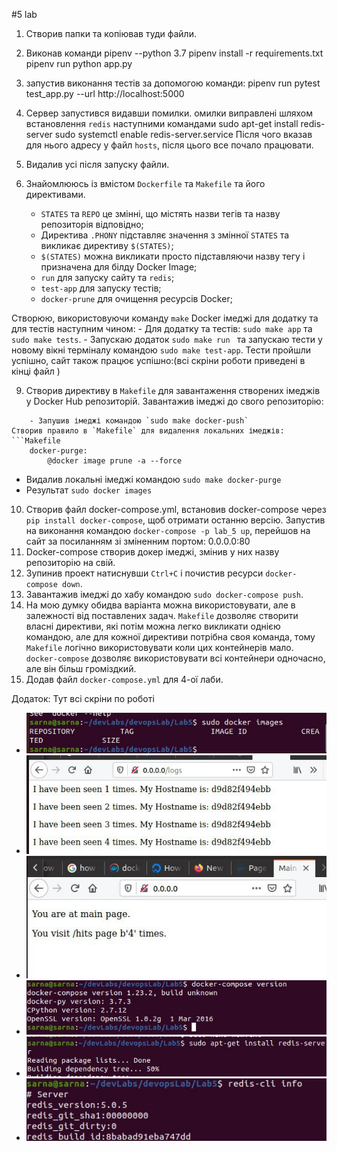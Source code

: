 #5 lab

1. Створив папки та копіював туди файли.
2. Виконав команди
        pipenv --python 3.7
        pipenv install -r requirements.txt
        pipenv run python app.py
3. запустив виконання тестів за допомогою команди:
        pipenv run pytest test_app.py --url http://localhost:5000

4. Сервер запустився видавши помилки. омилки виправлені шляхом встановлення `redis`
 наступними командами
        sudo apt-get install redis-server
        sudo systemctl enable redis-server.servicе
Після чого вказав для нього адресу у файл `hosts`, після цього все почало працювати.
5. Видалив усі після запуску файли.
6. Знайомлююсь із вмістом `Dockerfile` та `Makefile` та його директивами.
    * `STATES` та `REPO` це змінні, що містять назви тегів та назву репозиторія відповідно;
    * Директива `.PHONY` підставляє значення з змінної `STATES` та викликає директиву `$(STATES)`;
    * `$(STATES)` можна викликати просто підставляючи назву тегу і призначена для білду Docker Image;
    * `run` для запуску сайту та `redis`;
    * `test-app` для запуску тестів;
    * `docker-prune` для очищення ресурсів Docker;

Створюю, використовуючи команду `make` Docker імеджі для додатку та для тестів наступним чином:
    - Для додатку та тестів: `sudo make app` та `sudo make tests`.
    - Запускаю додаток `sudo make run ` та запускаю тести у новому вікні терміналу командою `sudo make test-app`.  Тести пройшли успішно, сайт також працює успішно:(всі скріни роботи приведені в кінці файл )

9. Створив директиву в `Makefile` для завантаження створених імеджів у Docker Hub репозиторій. Завантажив імеджі до свого репозиторію:
```
    - Запушив імеджі командою `sudo make docker-push`
Створив правило в `Makefile` для видалення локальних імеджів:
```Makefile
    docker-purge:
        @docker image prune -a --force
```
   - Видалив локальні імеджі командою `sudo make docker-purge`
   - Результат `sudo docker images`
10. Створив файл docker-compose.yml, встановив docker-compose через `pip install docker-compose`, щоб отримати останню версію. Запустив на виконання командою `docker-compose -p lab_5 up`, перейшов на сайт за посиланням зі зміненним портом: 0.0.0.0:80
11. Docker-compose створив докер імеджі, змінив у них назву репозиторію на свій.
12. Зупинив проект натиснувши `Ctrl+C` і почистив ресурси `docker-compose down`.
13. Завантажив імеджі до хабу командою `sudo docker-compose push`.
14. На мою думку обидва варіанта можна використовувати, але в залежності від поставлених задач. `Makefile` дозволяє створити власні директиви, які потім можна легко викликати однією командою, але для кожної директиви потрібна своя команда, тому `Makefile` логічно використовувати коли цих контейнерів мало. `docker-compose` дозволяє використовувати всі контейнери одночасно, але він більш громіздкий.
15. Додав файл `docker-compose.yml` для 4-ої лаби.


Додаток: 
Тут всі скріни по роботі
- ![alttext](1.jpeg)
- ![alttext](2.jpeg)
- ![alttext](3.jpeg)
- ![alttext](4.jpeg)
- ![alttext](5.jpeg)
- ![alttext](6.jpeg)

